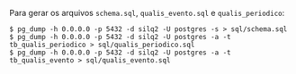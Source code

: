 Para gerar os arquivos `schema.sql`, `qualis_evento.sql` e `qualis_periodico`:

```
$ pg_dump -h 0.0.0.0 -p 5432 -d silq2 -U postgres -s > sql/schema.sql
$ pg_dump -h 0.0.0.0 -p 5432 -d silq2 -U postgres -a -t tb_qualis_periodico > sql/qualis_periodico.sql
$ pg_dump -h 0.0.0.0 -p 5432 -d silq2 -U postgres -a -t tb_qualis_evento > sql/qualis_evento.sql
```
